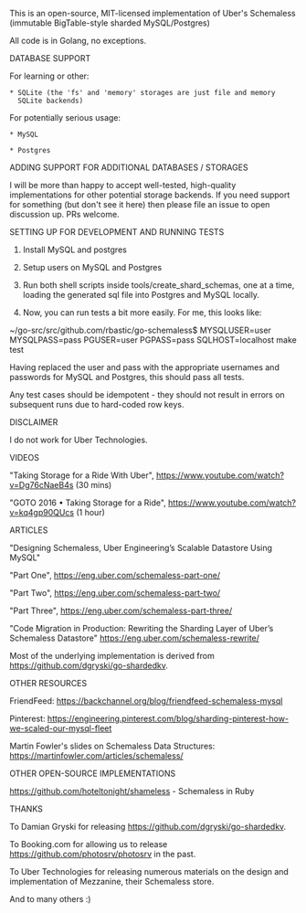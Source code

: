 This is an open-source, MIT-licensed implementation of Uber's Schemaless
(immutable BigTable-style sharded MySQL/Postgres)

All code is in Golang, no exceptions.

DATABASE SUPPORT

For learning or other:

	* SQLite (the 'fs' and 'memory' storages are just file and memory
	  SQLite backends)

For potentially serious usage:

	* MySQL

	* Postgres

ADDING SUPPORT FOR ADDITIONAL DATABASES / STORAGES

I will be more than happy to accept well-tested, high-quality implementations
for other potential storage backends. If you need support for something (but
don't see it here) then please file an issue to open discussion up. PRs
welcome.

SETTING UP FOR DEVELOPMENT AND RUNNING TESTS

1. Install MySQL and postgres

2. Setup users on MySQL and Postgres

3. Run both shell scripts inside tools/create_shard_schemas, one at a time,
loading the generated sql file into Postgres and MySQL locally.

4. Now, you can run tests a bit more easily. For me, this looks like:

~/go-src/src/github.com/rbastic/go-schemaless$ MYSQLUSER=user MYSQLPASS=pass PGUSER=user PGPASS=pass SQLHOST=localhost make test

Having replaced the user and pass with the appropriate usernames and passwords
for MySQL and Postgres, this should pass all tests.

Any test cases should be idempotent - they should not result in errors on
subsequent runs due to hard-coded row keys.

DISCLAIMER

I do not work for Uber Technologies.

VIDEOS

"Taking Storage for a Ride With Uber", https://www.youtube.com/watch?v=Dg76cNaeB4s (30 mins)

"GOTO 2016 • Taking Storage for a Ride", https://www.youtube.com/watch?v=kq4gp90QUcs (1 hour)

ARTICLES

"Designing Schemaless, Uber Engineering’s Scalable Datastore Using MySQL"

"Part One", https://eng.uber.com/schemaless-part-one/

"Part Two", https://eng.uber.com/schemaless-part-two/

"Part Three", https://eng.uber.com/schemaless-part-three/

"Code Migration in Production: Rewriting the Sharding Layer of Uber’s Schemaless Datastore"
https://eng.uber.com/schemaless-rewrite/

Most of the underlying implementation is derived from https://github.com/dgryski/go-shardedkv.

OTHER RESOURCES

FriendFeed: https://backchannel.org/blog/friendfeed-schemaless-mysql

Pinterest: https://engineering.pinterest.com/blog/sharding-pinterest-how-we-scaled-our-mysql-fleet

Martin Fowler's slides on Schemaless Data Structures: https://martinfowler.com/articles/schemaless/

OTHER OPEN-SOURCE IMPLEMENTATIONS

https://github.com/hoteltonight/shameless - Schemaless in Ruby

THANKS

To Damian Gryski for releasing https://github.com/dgryski/go-shardedkv.

To Booking.com for allowing us to release https://github.com/photosrv/photosrv in the past.

To Uber Technologies for releasing numerous materials on the design and implementation
of Mezzanine, their Schemaless store.

And to many others :)
